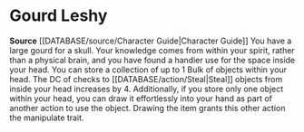 ﻿---
id: '46'
name: Gourd Leshy
rarity: Common
source: '[[DATABASE/source/Character Guide|Character Guide]]'
type: Heritage

---
# Gourd Leshy

**Source** [[DATABASE/source/Character Guide|Character Guide]] 
You have a large gourd for a skull. Your knowledge comes from within your spirit, rather than a physical brain, and you have found a handier use for the space inside your head. You can store a collection of up to 1 Bulk of objects within your head. The DC of checks to [[DATABASE/action/Steal|Steal]] objects from inside your head increases by 4. Additionally, if you store only one object within your head, you can draw it effortlessly into your hand as part of another action to use the object. Drawing the item grants this other action the manipulate trait.